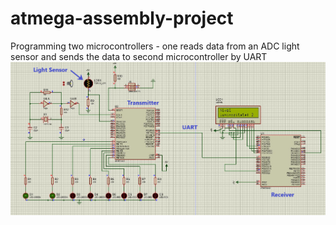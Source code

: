 # atmega-assembly-project
Programming two microcontrollers - one reads data from an ADC light sensor and sends the data to second microcontroller by UART
![alt text](screenshots/uc-project.png "Screenshot from Proteus")
